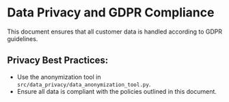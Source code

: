 # Data Privacy and GDPR Compliance
This document ensures that all customer data is handled according to GDPR guidelines.

## Privacy Best Practices:
- Use the anonymization tool in `src/data_privacy/data_anonymization_tool.py`.
- Ensure all data is compliant with the policies outlined in this document.

